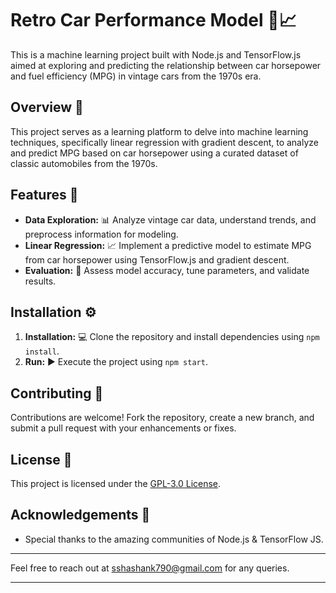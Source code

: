 # Retro Car Performance Model 🚗📈

This is a machine learning project built with Node.js and TensorFlow.js aimed at exploring and predicting the relationship between car horsepower and fuel efficiency (MPG) in vintage cars from the 1970s era.

## Overview 🔭

This project serves as a learning platform to delve into machine learning techniques, specifically linear regression with gradient descent, to analyze and predict MPG based on car horsepower using a curated dataset of classic automobiles from the 1970s.


## Features 🌟

- **Data Exploration:** 📊 Analyze vintage car data, understand trends, and preprocess information for modeling.
- **Linear Regression:** 📈 Implement a predictive model to estimate MPG from car horsepower using TensorFlow.js and gradient descent.
- **Evaluation:** 🧪 Assess model accuracy, tune parameters, and validate results.

## Installation ⚙️

1. **Installation:** 💻 Clone the repository and install dependencies using `npm install`.
2. **Run:** ▶️ Execute the project using `npm start`.

## Contributing 🤝

Contributions are welcome! Fork the repository, create a new branch, and submit a pull request with your enhancements or fixes.

## License 📄

This project is licensed under the [GPL-3.0 License](LICENSE).

## Acknowledgements 🙏

- Special thanks to the amazing communities of Node.js & TensorFlow JS.

---

Feel free to reach out at [sshashank790@gmail.com](mailto:sshashank790@gmail.com) for any queries.

---
